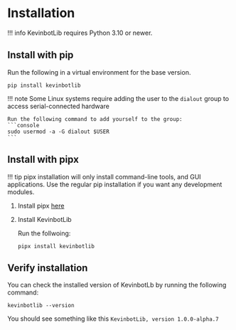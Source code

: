 # Installation

!!! info
    KevinbotLib requires Python 3.10 or newer.

## Install with pip

Run the following in a virtual environment for the base version.

```console
pip install kevinbotlib
```

!!! note
    Some Linux systems require adding the user to the `dialout` group to access serial-connected hardware

    Run the following command to add yourself to the group:
    ```console
    sudo usermod -a -G dialout $USER
    ```

## Install with pipx

!!! tip
    pipx installation will only install command-line tools, and GUI applications.
    Use the regular pip installation if you want any development modules.

1. Install pipx [here](https://pipx.pypa.io/latest/installation/)
2. Install KevinbotLib

    Run the follwoing:
    ```console
    pipx install kevinbotlib
    ```

## Verify installation

You can check the installed version of KevinbotLb by running the following command:

```console
kevinbotlib --version
```

You should see something like this `KevinbotLib, version 1.0.0-alpha.7`
